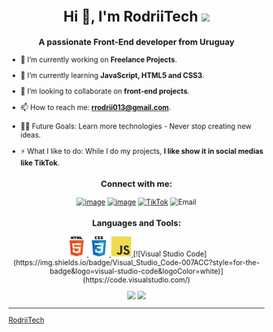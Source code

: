 <h1 align="center">Hi 👋, I'm RodriiTech <img height="40" src="https://emoji.gg/assets/emoji/7333-parrotdance.gif"></h1>
<h3 align="center">A passionate Front-End developer from Uruguay</h3>

- 🔭 I’m currently working on **Freelance Projects**.

- 🌱 I’m currently learning **JavaScript, HTML5 and CSS3**.

- 🧠 I’m looking to collaborate on **front-end projects**.

- 📫 How to reach me: **rrodrii013@gmail.com**.

- 💪🏼 Future Goals: Learn more technologies - Never stop creating new ideas.
  
- ⚡ What I like to do: While I do my projects, **I like show it in social medias like TikTok**.

<h3 align="center">Connect with me:</h3>
<div align="center">

[![image](https://img.shields.io/badge/LinkedIn-0077B5?style=for-the-badge&logo=linkedin&logoColor=white)](https://www.linkedin.com/in/mateo-rodriguezit/)
[![image](https://img.shields.io/badge/Twitter-1DA1F2?style=for-the-badge&logo=twitter&logoColor=white)](https://twitter.com/brantlauro)
[![TikTok](https://img.shields.io/badge/TikTok-000000?style=for-the-badge&logo=tiktok&logoColor=white)](https://www.tiktok.com/@rodriitech?_t=8juxzRiegUv&_r=1)
![Email](https://img.shields.io/badge/Email-rrodrii013%40gmail.com-%23D14836?style=for-the-badge&logo=gmail&logoColor=white)



  
</div>

<h3 align="center">Languages and Tools:</h3>

<p align="center"> 
  <a href="https://www.w3.org/html/" target="_blank"> 
    <img src="https://raw.githubusercontent.com/devicons/devicon/master/icons/html5/html5-original-wordmark.svg" alt="html5" width="40" height="40"/> 
  </a>
  <a href="https://www.w3schools.com/css/" target="_blank"> 
    <img src="https://raw.githubusercontent.com/devicons/devicon/master/icons/css3/css3-original-wordmark.svg" alt="css3" width="40" height="40"/> 
  </a> 
 
  <a href="https://developer.mozilla.org/en-US/docs/Web/JavaScript" target="_blank"> 
    <img src="https://raw.githubusercontent.com/devicons/devicon/master/icons/javascript/javascript-original.svg" alt="javascript" width="40" height="40"/> 
  </a> 
[![Visual Studio Code](https://img.shields.io/badge/Visual_Studio_Code-007ACC?style=for-the-badge&logo=visual-studio-code&logoColor=white)](https://code.visualstudio.com/)
</p>

<p align= "center">
  <img height= "150" src="https://github-readme-stats.vercel.app/api?username=rrodrii013&theme=react&show_icons=true&include_all_commits=true" />
  <img height= "150" src="https://github-readme-stats.vercel.app/api/top-langs/?username=rrodrii013&theme=react&layout=compact" />
</p>

------

[RodriiTech](https://github.com/rrodrii013/)


